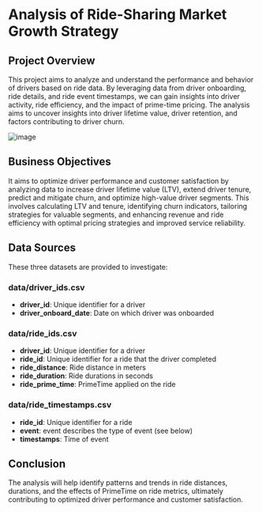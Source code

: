 # Analysis of Ride-Sharing Market Growth Strategy

## Project Overview
This project aims to analyze and understand the performance and behavior of drivers based on ride data. By leveraging data from driver onboarding, ride details, and ride event timestamps, we can gain insights into driver activity, ride efficiency, and the impact of prime-time pricing. The analysis aims to uncover insights into driver lifetime value, driver retention, and factors contributing to driver churn.


![image](https://github.com/user-attachments/assets/9beb1176-440c-40b4-85e2-b222c1962d2d)



## Business Objectives

It aims to optimize driver performance and customer satisfaction by analyzing data to increase driver lifetime value (LTV), extend driver tenure, predict and mitigate churn, and optimize high-value driver segments. This involves calculating LTV and tenure, identifying churn indicators, tailoring strategies for valuable segments, and enhancing revenue and ride efficiency with optimal pricing strategies and improved service reliability.


## Data Sources
These three datasets are provided to investigate:

### data/driver_ids.csv 
- **driver_id**: Unique identifier for a driver 
- **driver_onboard_date**: Date on which driver was onboarded 
### data/ride_ids.csv 
- **driver_id**: Unique identifier for a driver 
- **ride_id**: Unique identifier for a ride that the driver completed 
- **ride_distance**: Ride distance in meters 
- **ride_duration**: Ride durations in seconds 
- **ride_prime_time**: PrimeTime applied on the ride 
### data/ride_timestamps.csv 
- **ride_id**: Unique identifier for a ride 
- **event**: event describes the type of event (see below) 
- **timestamps**: Time of event



## Conclusion
The analysis will help identify patterns and trends in ride distances, durations, and the effects of PrimeTime on ride metrics, ultimately contributing to optimized driver performance and customer satisfaction.

